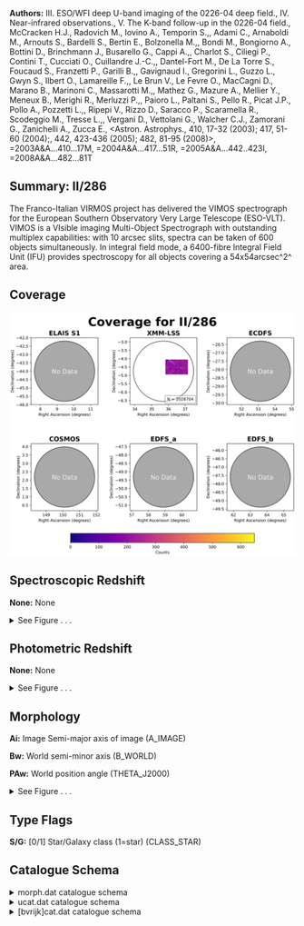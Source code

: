 

**Authors:** III. ESO/WFI deep U-band imaging of the 0226-04 deep field., IV. Near-infrared observations., V. The K-band follow-up in the 0226-04 field., McCracken H.J., Radovich M., Iovino A., Temporin S.,, Adami C., Arnaboldi M., Arnouts S., Bardelli S., Bertin E., Bolzonella M.,, Bondi M., Bongiorno A., Bottini D., Brinchmann J., Busarello G., Cappi A.,, Charlot S., Ciliegi P., Contini T., Cucciati O., Cuillandre J.-C.,, Dantel-Fort M., De La Torre S., Foucaud S., Franzetti P., Garilli B.,, Gavignaud I., Gregorini L., Guzzo L., Gwyn S., Ilbert O., Lamareille F.,, Le Brun V., Le Fevre O., MacCagni D., Marano B., Marinoni C., Massarotti M.,, Mathez G., Mazure A., Mellier Y., Meneux B., Merighi R., Merluzzi P.,, Paioro L., Paltani S., Pello R., Picat J.P., Pollo A., Pozzetti L.,, Ripepi V., Rizzo D., Saracco P., Scaramella R., Scodeggio M., Tresse L.,, Vergani D., Vettolani G., Walcher C.J., Zamorani G., Zanichelli A., Zucca E., <Astron. Astrophys., 410, 17-32 (2003); 417, 51-60 (2004);, 442, 423-436 (2005); 482, 81-95 (2008)>, =2003A&A...410...17M, =2004A&A...417...51R, =2005A&A...442..423I, =2008A&A...482...81T

## Summary: II/286

The Franco-Italian VIRMOS project has delivered the VIMOS spectrograph for the European Southern Observatory Very Large Telescope (ESO-VLT). VIMOS is a VIsible imaging Multi-Object Spectrograph with outstanding multiplex capabilities: with 10 arcsec slits, spectra can be taken of 600 objects simultaneously. In integral field mode, a 6400-fibre Integral Field Unit (IFU) provides spectroscopy for all objects covering a 54x54arcsec^2^ area.

## Coverage 

 

 
![](https://github.com/joshgithubbin/Sherlock-DDF/blob/main/pages/II_286/im/coverage.png?raw=true)

## Spectroscopic Redshift 



**None:** None 




<details><summary>See Figure . . .</summary>

![](https://github.com/joshgithubbin/Sherlock-DDF/blob/main/pages/II_286/im/ZSP.png?raw=true)

</details>

## Photometric Redshift 



**None:** None 




<details><summary>See Figure . . .</summary>

![](https://github.com/joshgithubbin/Sherlock-DDF/blob/main/pages/II_286/im//ZPH.png?raw=true)

</details>

## Morphology 



**Ai:** Image Semi-major axis of image (A_IMAGE) 

**Bw:** World semi-minor axis (B_WORLD) 

**PAw:** World position angle (THETA_J2000) 




<details><summary>See Figure . . .</summary>

![](https://github.com/joshgithubbin/Sherlock-DDF/blob/main/pages/II_286/im//morphology.png?raw=true)

</details>
                      
## Type Flags 



**S/G:** [0/1] Star/Galaxy class (1=star) (CLASS_STAR)



## Catalogue Schema 



<details>
<summary>morph.dat catalogue schema</summary>

| Bytes   | Format   | Units    | Label   | Explanations                                  |
|:--------|:---------|:---------|:--------|:----------------------------------------------|
| 1-  8   | I8       | ---      | VVDS    | [20035000/20472316] Sequential number         |
| 10- 18  | F9.5     | deg      | RAdeg   | Right ascension in decimal degrees, J2000     |
| 20- 28  | F9.5     | deg      | DEdeg   | Declination in decimal degrees, J2000         |
| 30- 37  | F8.2     | pix      | Xi      | Image X position (X_IMAGE)                    |
| 39- 46  | F8.2     | pix      | Yi      | Image Y position (Y_IMAGE)                    |
| 48- 53  | F6.2     | pix      | Ai      | Image Semi-major axis of image (A_IMAGE)      |
| 55- 59  | F5.2     | pix      | e_Ai    | rms uncertainty on Ai (ERR_A_IMAGE)           |
| 61- 66  | F6.2     | pix      | Bi      | Image Semi-minor axis of image (B_IMAGE)      |
| 68- 72  | F5.2     | pix      | e_Bi    | rms uncertainty on Bi (ERR_B_IMAGE)           |
| 74- 78  | F5.1     | deg      | PAi     | Image position angle (THETA_IMAGE)            |
| 80- 84  | F5.1     | deg      | ePAi    | rms uncertainty on PAi (ERR_THETA_IMAGE)      |
| 86- 93  | F8.2     | pix2     | X2i     | Image X2 position (X2_IMAGE)                  |
| 95- 99  | F5.2     | pix2     | e_X2i   | rms uncertainty on X2i (ERR_X2_IMAGE)         |
| 101-108 | F8.2     | pix2     | Y2i     | Image Y2 position (Y2_IMAGE)                  |
| 110-114 | F5.2     | pix2     | e_Y2i   | rms uncertainty on Y2i (ERR_Y2_IMAGE)         |
| 116-123 | F8.2     | pix2     | XYi     | Image XY position (XY_IMAGE)                  |
| 125-129 | F5.2     | pix2     | eXYi    | rms uncertainty on XYi (ERR_XY_IMAGE)         |
| 131-136 | F6.2     | arcsec   | Aw      | World semi-major axis (A_WORLD)               |
| 138-142 | F5.2     | arcsec   | e_Aw    | rms uncertainty on Aw (ERR_A_WORLD)           |
| 144-149 | F6.2     | arcsec   | Bw      | World semi-minor axis (B_WORLD)               |
| 151-155 | F5.2     | arcsec   | e_Bw    | rms uncertainty on Bw (ERR_B_WORLD)           |
| 157-161 | F5.1     | deg      | PAw     | World position angle (THETA_J2000)            |
| 163-167 | F5.1     | deg      | ePAw    | rms uncertainty on PAw (ERR_THETA_WORLD)      |
| 169-176 | F8.3     | arcsec+2 | X2w     | World X2 position (X2_WORLD)                  |
| 178-183 | F6.3     | arcsec+2 | e_X2w   | rms uncertainty on X2w (ERR_X2_WORLD)         |
| 185-192 | F8.3     | arcsec+2 | Y2w     | World X2 position (Y2_WORLD)                  |
| 194-199 | F6.3     | arcsec+2 | e_Y2w   | rms uncertainty on Y2w (ERR_Y2_WORLD)         |
| 201-208 | F8.3     | arcsec+2 | XYw     | World XY position (XY_WORLD)                  |
| 210-215 | F6.3     | arcsec+2 | eXYw    | rms uncertainty on XYw (ERR_XY_WORLD)         |
| 217-220 | F4.2     | ---      | S/G     | [0/1] Star/Galaxy class (1=star) (CLASS_STAR) |
| 222-224 | I3       | ---      | Flag    | Undetailed flags (18, 22 or 26)               |
</details>

<details>
<summary>ucat.dat catalogue schema</summary>

| Bytes   | Format   | Units       | Label     | Explanations                                              |
|:--------|:---------|:------------|:----------|:----------------------------------------------------------|
| 1-  8   | I8       | ---         | VVDS      | [20035000,20472316] Sequential number                     |
| 10- 18  | F9.5     | deg         | RAdeg     | Rights ascension J2000 (ALPHA_J2000)                      |
| 20- 28  | F9.5     | deg         | DEdeg     | Declination J2000 (DELTA_J2000)                           |
| 30- 35  | F6.3     | mag         | mauto     | ?=99.999 Auto AB magnitude (MAG_AUTO)                     |
| 37- 42  | F6.3     | mag         | e_mauto   | ?=99.999 rms uncertainty on mauto (ERR_MAG_AUTO)          |
| 44- 49  | F6.3     | mag         | mautoc    | ?=99.999 Corrected auto AB magnitude (MAG_AUTO_CORR)      |
| 51- 56  | F6.3     | mag         | mag1ap    | ?=99.999 Aperture AB magnitude 1 (MAG1_APER)              |
| 58- 63  | F6.3     | mag         | e_mag1ap  | ?=99.999 rms uncertainty on mag1ap (ERR_MAG1_APER)        |
| 65- 70  | F6.3     | mag         | mag2ap    | ?=99.999 Aperture AB magnitude 2 (MAG2_APER)              |
| 72- 77  | F6.3     | mag         | e_mag2ap  | ?=99.999 rms uncertainty on mag2ap (ERR_MAG2_APER)        |
| 79- 84  | F6.3     | mag         | mautol    | ?=99.999 Autoloiano magnitude (MAG_AUTOLOIANO)            |
| 86- 91  | F6.3     | mag         | e_mautol  | ?=99.999 rms uncertainty on mautol (ERR_MAG_AUTOLOIANO)   |
| 93- 98  | F6.3     | mag         | m1autol   | ?=99.999 Auto Uloiano AB magnitude 1 (MAG1_APERLOIANO)    |
| 100-105 | F6.3     | mag         | e_m1autol | ?=99.999 rms uncertainty on m1autol (ERR_MAG1_APERLOIANO) |
| 107-112 | F6.3     | mag         | m2autol   | ?=99.999 Autoloiano AB magnitude 2 (MAG2_APERLOIANO)      |
| 114-119 | F6.3     | mag         | e_m2autol | ?=99.999 rms uncertainty on m2autol (ERR_MAG2_APERLOIANO) |
| 121-125 | I5       | pix         | isoA      | ?=99999 Image isophotal area (ISOAREA_IMAGE)              |
| 127-131 | F5.1     | ---         | thr       | ?=999.9 Threshold (THRESHOLD)                             |
| 133-138 | F6.3     | mag/arcsec2 | muthr     | ?=99.999 Surface brightness threshold (MU_THRESHOLD)      |
| 140-145 | F6.3     | ---         | backg     | ?=99.999 Backgroung flux (BACKGROUND)                     |
| 147-154 | F8.3     | ---         | Fmax      | ?=9999.999 Maximum flux (FLUX_MAX)                        |
| 156-161 | F6.3     | mag/arcsec2 | muMax     | ?=99.999 Maximum Surface brightness (MU_MAX)              |
| 163-167 | F5.2     | arcsec      | Krad      | ?=99.99 Kron radius (KRON_RADIUS)                         |
| 169-175 | F7.2     | arcsec      | F1rad     | ?=9999.99 Flux1 radius (FLUX1_RADIUS)                     |
| 177-183 | F7.2     | arcsec      | F2rad     | ?=9999.99 Flux2 radius (FLUX2_RADIUS)                     |
| 185-191 | F7.2     | arcsec      | F3rad     | ?=9999.99 Flux3 radius (FLUX3_RADIUS)                     |
| 193-198 | F6.3     | mag         | miso      | ?=99.999 Isophotal AB magnitude (MAG_ISO)                 |
| 200-205 | F6.3     | mag         | e_miso    | ?=99.999 rms uncertainty on miso (ERR_MAG_ISO)            |
| 207-215 | F9.1     | ---         | Fiso      | ?=9999999.9 Isophotal flux (FLUX_ISO)                     |
| 217-222 | F6.1     | ---         | e_Fiso    | ?=9999.9 rms uncertainty on Fiso (ERR_FLUX_ISO)           |
| 224-229 | F6.3     | mag         | misoc     | ?=99.999 Corrected isophotal AB magnitude (MAG_ISOCOR)    |
| 231-236 | F6.3     | mag         | e_misoc   | ?=99.999 rms uncertainty on misoc (ERR_MAG_ISOCOR)        |
| 238-246 | F9.1     | ---         | Fisoc     | ?=9999999.9 Corrected isophotal flux (FLUX_ISOCOR)        |
| 248-253 | F6.1     | ---         | e_Fisoc   | ?=9999.9 rms uncertainty on Fisoc (ERR_FLUX_ISOCOR)       |
| 255-263 | F9.1     | ---         | Fauto     | ?=9999999.9 Flux Auto (FLUX_AUTO)                         |
| 265-270 | F6.1     | ---         | e_Fauto   | ?=9999.9 rms uncertainty on Fauto (ERR_FLUX_AUTO)         |
| 272-277 | F6.3     | mag         | mbest     | ?=99.999 Best value of AB magnitude (MAG_BEST)            |
| 279-284 | F6.3     | mag         | e_mbest   | ?=99.999 rms uncertainty on mbest (ERR_MAG_BEST)          |
| 286-294 | F9.1     | ---         | Fbest     | ?=9999999.9 Best value for flux (FLUX_BEST)               |
| 296-301 | F6.1     | ---         | e_Fbest   | ?=9999.9 rms uncertainty on Fbest (ERR_FLUX_BEST)         |
| 303-311 | F9.1     | ---         | F1ap      | ?=9999999.9 Aperture flux 1 (FLUX1_APER)                  |
| 313-318 | F6.1     | ---         | e_F1ap    | ?=9999.9 rms uncertainty on F1ap (ERR_FLUX1_APER)         |
| 320-328 | F9.1     | ---         | F2ap      | ?=9999999.9 Aperture flux 2 (FLUX2_APER)                  |
| 330-335 | F6.1     | ---         | e_F2ap    | ?=9999.9 rms uncertainty on F2ap (ERR_FLUX2_APER)         |
| 337-339 | I3       | ---         | Sflg      | ?=99 Sextrator flags (FLAGS)                              |
</details>

<details>
<summary>[bvrijk]cat.dat catalogue schema</summary>

| Bytes   | Format   | Units       | Label    | Explanations                                           |
|:--------|:---------|:------------|:---------|:-------------------------------------------------------|
| 1-  8   | I8       | ---         | VVDS     | [20035000,20472316] Sequential number                  |
| 10- 18  | F9.5     | deg         | RAdeg    | Rights ascension J2000 (ALPHA_J2000)                   |
| 20- 28  | F9.5     | deg         | DEdeg    | Declination J2000 (DELTA_J2000)                        |
| 30- 35  | F6.3     | mag         | mauto    | ?=99.999 Auto AB magnitude (MAG_AUTO)                  |
| 37- 42  | F6.3     | mag         | e_mauto  | ?=99.999 rms uncertainty on mauto (ERR_MAG_AUTO)       |
| 44- 49  | F6.3     | mag         | mautoc   | ?=99.999 Corrected auto AB magnitude (MAG_AUTO_CORR)   |
| 51- 56  | F6.3     | mag         | mag1ap   | ?=99.999 Aperture AB magnitude 1 (MAG1_APER)           |
| 58- 63  | F6.3     | mag         | e_mag1ap | ?=99.999 rms uncertainty on mag1ap (ERR_MAG1_APER)     |
| 65- 70  | F6.3     | mag         | mag2ap   | ?=99.999 Aperture AB magnitude 2 (MAG2_APER)           |
| 72- 77  | F6.3     | mag         | e_mag2ap | ?=99.999 rms uncertainty on mag2ap (ERR_MAG2_APER)     |
| 79- 83  | I5       | pix         | isoA     | ?=99999 Image isophotal area (ISOAREA_IMAGE)           |
| 85- 89  | F5.1     | ---         | thr      | ?=999.9 Threshold (THRESHOLD)                          |
| 91- 96  | F6.3     | mag/arcsec2 | muthr    | ?=99.999 Surface brightness threshold (MU_THRESHOLD)   |
| 98-103  | F6.3     | ---         | backg    | ?=99.999 Backgroung flux (BACKGROUND)                  |
| 105-112 | F8.3     | ---         | Fmax     | ?=9999.999 Maximum flux (FLUX_MAX)                     |
| 114-119 | F6.3     | mag/arcsec2 | muMax    | ?=99.999 Maximum Surface brightness (MU_MAX)           |
| 121-125 | F5.2     | arcsec      | Krad     | ?=99.99 Kron radius (KRON_RADIUS)                      |
| 127-133 | F7.2     | arcsec      | F1rad    | ?=9999.99 Flux1 radius (FLUX1_RADIUS)                  |
| 135-141 | F7.2     | arcsec      | F2rad    | ?=9999.99 Flux2 radius (FLUX2_RADIUS)                  |
| 143-149 | F7.2     | arcsec      | F3rad    | ?=9999.99 Flux3 radius (FLUX3_RADIUS)                  |
| 151-156 | F6.3     | mag         | miso     | ?=99.999 Isophotal AB magnitude (MAG_ISO)              |
| 158-163 | F6.3     | mag         | e_miso   | ?=99.999 rms uncertainty on miso (ERR_MAG_ISO)         |
| 165-173 | F9.1     | ---         | Fiso     | ?=9999999.9 Isophotal flux (FLUX_ISO)                  |
| 175-180 | F6.1     | ---         | e_Fiso   | ?=9999.9 rms uncertainty on Fiso (ERR_FLUX_ISO)        |
| 182-187 | F6.3     | mag         | misoc    | ?=99.999 Corrected isophotal AB magnitude (MAG_ISOCOR) |
| 189-194 | F6.3     | mag         | e_misoc  | ?=99.999 rms uncertainty on misoc (ERR_MAG_ISOCOR)     |
| 196-204 | F9.1     | ---         | Fisoc    | ?=9999999.9 Corrected isophotal flux (FLUX_ISOCOR)     |
| 206-211 | F6.1     | ---         | e_Fisoc  | ?=9999.9 rms uncertainty on Fisoc (ERR_FLUX_ISOCOR)    |
| 213-221 | F9.1     | ---         | Fauto    | ?=9999999.9 Flux Auto (FLUX_AUTO)                      |
| 223-228 | F6.1     | ---         | e_Fauto  | ?=9999.9 rms uncertainty on Fauto (ERR_FLUX_AUTO)      |
| 230-235 | F6.3     | mag         | mbest    | ?=99.999 Best value of AB magnitude (MAG_BEST)         |
| 237-242 | F6.3     | mag         | e_mbest  | ?=99.999 rms uncertainty on mbest (ERR_MAG_BEST)       |
| 244-252 | F9.1     | ---         | Fbest    | ?=9999999.9 Best value for flux (FLUX_BEST)            |
| 254-259 | F6.1     | ---         | e_Fbest  | ?=9999.9 rms uncertainty on Fbest (ERR_FLUX_BEST)      |
| 261-269 | F9.1     | ---         | F1ap     | ?=9999999.9 Aperture flux 1 (FLUX1_APER)               |
| 271-276 | F6.1     | ---         | e_F1ap   | ?=9999.9 rms uncertainty on F1ap (ERR_FLUX1_APER)      |
| 278-286 | F9.1     | ---         | F2ap     | ?=9999999.9 Aperture flux 2 (FLUX2_APER)               |
| 288-293 | F6.1     | ---         | e_F2ap   | ?=9999.9 rms uncertainty on F2ap (ERR_FLUX2_APER)      |
| 295-297 | I3       | ---         | Sflg     | ?=99 Sextrator flags (FLAGS)                           |
</details>

        
        